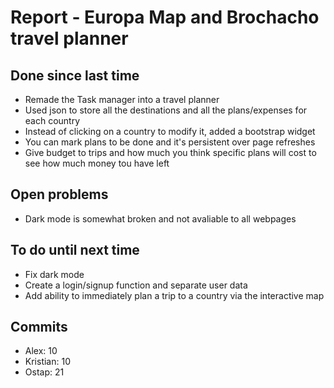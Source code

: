 # Report - Europa Map and Brochacho travel planner

## Done since last time

- Remade the Task manager into a travel planner
- Used json to store all the destinations and all the plans/expenses for each country
- Instead of clicking on a country to modify it, added a bootstrap widget
- You can mark plans to be done and it's persistent over page refreshes
- Give budget to trips and how much you think specific plans will cost to see how much money tou have left

## Open problems

- Dark mode is somewhat broken and not avaliable to all webpages

## To do until next time

- Fix dark mode
- Create a login/signup function and separate user data
- Add ability to immediately plan a trip to a country via the interactive map

## Commits

- Alex: 10
- Kristian: 10
- Ostap: 21
